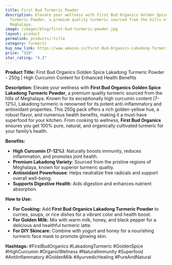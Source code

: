 ```yaml
---
title: First Bud Turmeric Powder
description: Elevate your wellness with First Bud Organics Golden Spice Lakadong
  Turmeric Powder, a premium quality turmeric sourced from the hills of
  Meghalaya.
image: /images/blog/first-bud-turmeric-powder.jpg
layout: product
permalink: products/:title
category: Turmeric
buy_now_link: https://www.amazon.in/First-Bud-Organics-Lakadong-Turmeric/dp/B081YJZG9P/ref=sr_1_7?crid=1IBX4K52DVNNJ&tag=m0150-21
price: "319"
star_rating: "4.3"
---
```

**Product Title:** First Bud Organics Golden Spice Lakadong Turmeric Powder - 250g | High Curcumin Content for Enhanced Health Benefits

**Description:**
Elevate your wellness with **First Bud Organics Golden Spice Lakadong Turmeric Powder**, a premium quality turmeric sourced from the hills of Meghalaya. Known for its exceptionally high curcumin content (7-12%), Lakadong turmeric is renowned for its potent anti-inflammatory and antioxidant properties. This 250g pack offers a rich golden-yellow hue, a robust flavor, and numerous health benefits, making it a must-have superfood for your kitchen. From cooking to wellness, **First Bud Organics** ensures you get 100% pure, natural, and organically cultivated turmeric for your family’s health.

**Benefits:**
- **High Curcumin (7-12%)**: Naturally boosts immunity, reduces inflammation, and promotes joint health.
- **Premium Lakadong Variety**: Sourced from the pristine regions of Meghalaya, known for superior turmeric quality.
- **Antioxidant Powerhouse**: Helps neutralize free radicals and support overall well-being.
- **Supports Digestive Health**: Aids digestion and enhances nutrient absorption.

**How to Use:**
- **For Cooking:** Add **First Bud Organics Lakadong Turmeric Powder** to curries, soups, or rice dishes for a vibrant color and health boost.
- **For Golden Milk:** Mix with warm milk, honey, and black pepper for a delicious and healthful turmeric latte.
- **For DIY Skincare:** Combine with yogurt and honey for a nourishing turmeric face mask to promote glowing skin.

**Hashtags:**
#FirstBudOrganics #LakadongTurmeric #GoldenSpice #HighCurcumin #OrganicWellness #NaturalImmunity #Superfood #AntiInflammatory #GoldenMilk #AyurvedicHealing #PureAndNatural
